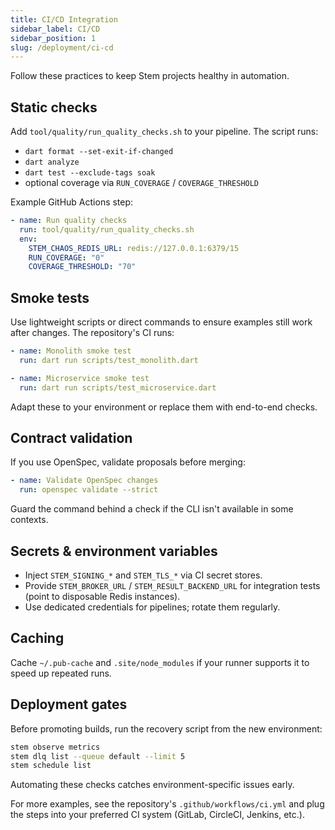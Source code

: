 ```yaml
---
title: CI/CD Integration
sidebar_label: CI/CD
sidebar_position: 1
slug: /deployment/ci-cd
---
```


Follow these practices to keep Stem projects healthy in automation.

## Static checks

Add `tool/quality/run_quality_checks.sh` to your pipeline. The script runs:

- `dart format --set-exit-if-changed`
- `dart analyze`
- `dart test --exclude-tags soak`
- optional coverage via `RUN_COVERAGE` / `COVERAGE_THRESHOLD`

Example GitHub Actions step:

```yaml
- name: Run quality checks
  run: tool/quality/run_quality_checks.sh
  env:
    STEM_CHAOS_REDIS_URL: redis://127.0.0.1:6379/15
    RUN_COVERAGE: "0"
    COVERAGE_THRESHOLD: "70"
```

## Smoke tests

Use lightweight scripts or direct commands to ensure examples still work after
changes. The repository's CI runs:

```yaml
- name: Monolith smoke test
  run: dart run scripts/test_monolith.dart

- name: Microservice smoke test
  run: dart run scripts/test_microservice.dart
```

Adapt these to your environment or replace them with end-to-end checks.

## Contract validation

If you use OpenSpec, validate proposals before merging:

```yaml
- name: Validate OpenSpec changes
  run: openspec validate --strict
```

Guard the command behind a check if the CLI isn't available in some contexts.

## Secrets & environment variables

- Inject `STEM_SIGNING_*` and `STEM_TLS_*` via CI secret stores.
- Provide `STEM_BROKER_URL` / `STEM_RESULT_BACKEND_URL` for integration tests
  (point to disposable Redis instances).
- Use dedicated credentials for pipelines; rotate them regularly.

## Caching

Cache `~/.pub-cache` and `.site/node_modules` if your runner supports it to
speed up repeated runs.

## Deployment gates

Before promoting builds, run the recovery script from the new environment:

```bash
stem observe metrics
stem dlq list --queue default --limit 5
stem schedule list
```

Automating these checks catches environment-specific issues early.

For more examples, see the repository's `.github/workflows/ci.yml` and plug the
steps into your preferred CI system (GitLab, CircleCI, Jenkins, etc.).

